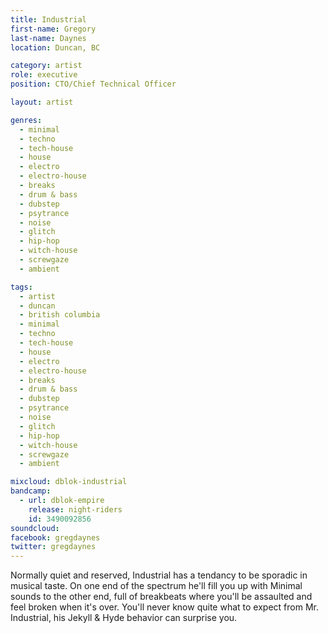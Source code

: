 ```yaml
---
title: Industrial
first-name: Gregory
last-name: Daynes
location: Duncan, BC

category: artist
role: executive
position: CTO/Chief Technical Officer

layout: artist

genres:
  - minimal
  - techno
  - tech-house
  - house
  - electro
  - electro-house
  - breaks
  - drum & bass
  - dubstep
  - psytrance
  - noise
  - glitch
  - hip-hop
  - witch-house
  - screwgaze
  - ambient

tags:
  - artist
  - duncan
  - british columbia
  - minimal
  - techno
  - tech-house
  - house
  - electro
  - electro-house
  - breaks
  - drum & bass
  - dubstep
  - psytrance
  - noise
  - glitch
  - hip-hop
  - witch-house
  - screwgaze
  - ambient

mixcloud: dblok-industrial
bandcamp:
  - url: dblok-empire
    release: night-riders
    id: 3490092856
soundcloud:
facebook: gregdaynes
twitter: gregdaynes
---
```


Normally quiet and reserved, Industrial has a tendancy to be sporadic in musical taste. On one end of the spectrum he'll fill you up with Minimal sounds to the other end, full of breakbeats where you'll be assaulted and feel broken when it's over. You'll never know quite what to expect from Mr. Industrial, his Jekyll & Hyde behavior can surprise you.